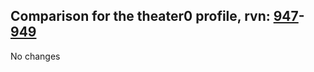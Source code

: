 ## Comparison for the theater0 profile, rvn: [947](https://github.com/PRO100KatYT/FortniteProfileRevisions/tree/main/profiles/theater0/947%20theater0.json)-[949](https://github.com/PRO100KatYT/FortniteProfileRevisions/tree/main/profiles/theater0/949%20theater0.json)

No changes
